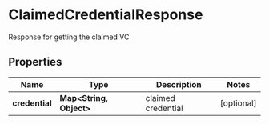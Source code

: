 # ClaimedCredentialResponse

Response for getting the claimed VC

## Properties

| Name           | Type                          | Description        | Notes      |
| -------------- | ----------------------------- | ------------------ | ---------- |
| **credential** | **Map&lt;String, Object&gt;** | claimed credential | [optional] |
